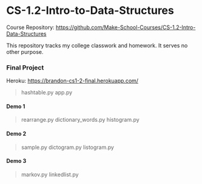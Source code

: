 # CS-1.2-Intro-to-Data-Structures
Course Repository: https://github.com/Make-School-Courses/CS-1.2-Intro-Data-Structures

This repository tracks my college classwork and homework. It serves no other purpose.

### Final Project
Heroku: https://brandon-cs1-2-final.herokuapp.com/
> hashtable.py
> app.py

#### Demo 1
> rearrange.py
> dictionary_words.py
> histogram.py

#### Demo 2
> sample.py
> dictogram.py
> listogram.py

#### Demo 3
> markov.py
> linkedlist.py
